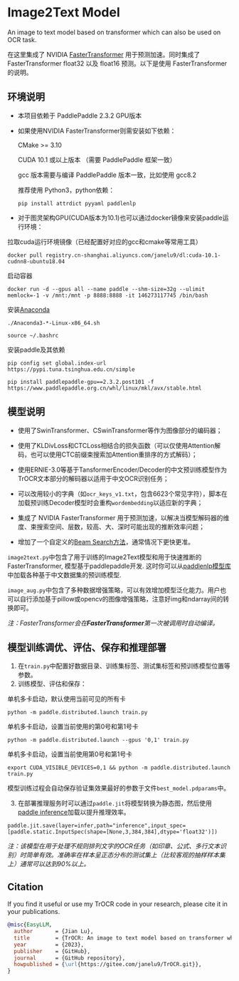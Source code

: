 # Image2Text Model
An image to text model based on transformer which can also be used on OCR task.

在这里集成了 NVIDIA [FasterTransformer](https://github.com/NVIDIA/FasterTransformer/tree/v3.1) 用于预测加速。同时集成了 FasterTransformer float32 以及 float16 预测。以下是使用 FasterTransformer 的说明。

## 环境说明

* 本项目依赖于 PaddlePaddle 2.3.2 GPU版本
* 如果使用NVIDIA FasterTransformer则需安装如下依赖：

	CMake >= 3.10
	
	CUDA 10.1 或以上版本 （需要 PaddlePaddle 框架一致）
	
	gcc 版本需要与编译 PaddlePaddle 版本一致，比如使用 gcc8.2
	
	推荐使用 Python3，python依赖：
	
	 ```
	 pip install attrdict pyyaml paddlenlp
	 ```
* 对于图灵架构GPU(CUDA版本为10.1)也可以通过docker镜像来安装paddle运行环境：

拉取cuda运行环境镜像（已经配置好对应的gcc和cmake等常用工具）
```shell
docker pull registry.cn-shanghai.aliyuncs.com/janelu9/dl:cuda-10.1-cudnn8-ubuntu18.04
```
启动容器
```shell
docker run -d --gpus all --name paddle --shm-size=32g --ulimit memlock=-1 -v /mnt:/mnt -p 8888:8888 -it 146273117745 /bin/bash
```
安装[Anaconda](https://repo.anaconda.com/archive/)
```shell
./Anaconda3-*-Linux-x86_64.sh
```
```shell
source ~/.bashrc
```
安装paddle及其依赖
```shell
pip config set global.index-url https://pypi.tuna.tsinghua.edu.cn/simple
```
```shell
pip install paddlepaddle-gpu==2.3.2.post101 -f https://www.paddlepaddle.org.cn/whl/linux/mkl/avx/stable.html
```
 ## 模型说明

* 使用了SwinTransformer、CSwinTransformer等作为图像部分的编码器；

* 使用了KLDivLoss和CTCLoss相结合的损失函数（可以仅使用Attention解码，也可以使用CTC前缀束搜索加Attention重排序的方式解码）；

* 使用ERNIE-3.0等基于TansformerEncoder/Decoder的中文预训练模型作为TrOCR文本部分的解码器以适用于中文OCR识别任务；

* 可以改用较小的字典（如`ocr_keys_v1.txt`，包含6623个常见字符），脚本在加载预训练Decoder模型时会重构`wordembedding`以适应新的字典；

* 集成了 NVIDIA FasterTransformer 用于预测加速，以解决当模型解码器的维度、束搜索空间、层数，较高、大、深时可能出现的推断效率问题；

* 增加了一个自定义的[Beam Search方法](https://github.com/janelu9/TrOCR/blob/main/image2text.py#L760)，通常情况下更快更准。

`image2text.py`中包含了用于训练的Image2Text模型和用于快速推断的FasterTransformer, 模型基于paddlepaddle开发. 这时你可以从[paddlenlp模型库](https://paddlenlp.readthedocs.io/zh/latest/model_zoo/#id2)中加载各种基于中文数据集的预训练模型.

`image_aug.py`中包含了多种数据增强策略，可以有效增加模型泛化能力。用户也可以自行添加基于pillow或opencv的图像增强策略，注意好img和ndarray间的转换即可。

 *注：FasterTransformer会在**FasterTransformer**第一次被调用时自动编译。*

 ## 模型训练调优、评估、保存和推理部署
 1. 在`train.py`中配置好数据目录、训练集标签、测试集标签和预训练模型位置等参数。
 2. 训练模型、评估和保存：

单机多卡启动，默认使用当前可见的所有卡
```shell
python -m paddle.distributed.launch train.py
```
单机多卡启动，设置当前使用的第0号和第1号卡
```shell
python -m paddle.distributed.launch --gpus '0,1' train.py
```
单机多卡启动，设置当前使用第0号和第1号卡
```shell
export CUDA_VISIBLE_DEVICES=0,1 && python -m paddle.distributed.launch train.py
```
模型训练过程会自动保存验证集效果最好的参数于文件`best_model.pdparams`中。

 3. 在部署推理服务时可以通过`paddle.jit`将模型转换为静态图，然后使用[paddle inference](https://paddle-inference.readthedocs.io/en/latest/index.html)加载以提升推理效率。

```shell
paddle.jit.save(layer=infer,path="inference",input_spec=[paddle.static.InputSpec(shape=[None,3,384,384],dtype='float32')])
```

*注：该模型在用于处理不规则排列文字的OCR任务（如印章、公式、多行文本识别）时简单有效。准确率在样本呈正态分布的测试集上（比较客观的抽样样本集上）通常可以达到90%以上。*

## Citation

If you find it useful or use my TrOCR code  in your research, please cite it in your publications.

```bibtex
@misc{EasyLLM,
  author       = {Jian Lu},
  title        = {TrOCR: An image to text model based on transformer which can also be used on OCR task},
  year         = {2023},
  publisher    = {GitHub},
  journal      = {GitHub repository},
  howpublished = {\url{https://gitee.com/janelu9/TrOCR.git}},
}
```

